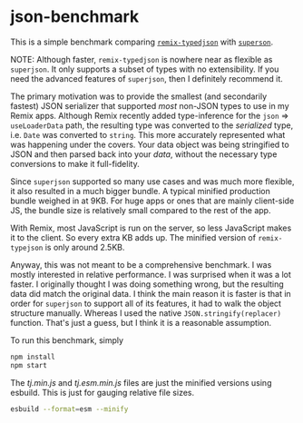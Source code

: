 # json-benchmark

This is a simple benchmark comparing [`remix-typedjson`](https://github.com/kiliman/remix-typedjson) with [`superson`](https://github.com/blitz-js/superjson).

NOTE: Although faster, `remix-typedjson` is nowhere near as flexible as `superjson`. It only supports a subset of types with no extensibility. If you need the advanced features of `superjson`, then I definitely recommend it.

The primary motivation was to provide the smallest (and secondarily fastest) JSON serializer that supported _most_ non-JSON types to use in my Remix apps. Although Remix recently added type-inference for the `json` => `useLoaderData` path, the resulting type was converted to the _serialized_ type, i.e. `Date` was converted to `string`. This more accurately represented what was happening under the covers. Your data object was being stringified to JSON and then parsed back into your _data_, without the necessary type conversions to make it full-fidelity.

Since `superjson` supported so many use cases and was much more flexible, it also resulted in a much bigger bundle. A typical minified production bundle weighed in at 9KB. For huge apps or ones that are mainly client-side JS, the bundle size is relatively small compared to the rest of the app.

With Remix, most JavaScript is run on the server, so less JavaScript makes it to the client. So every extra KB adds up. The minified version of `remix-typejson` is only around 2.5KB.

Anyway, this was not meant to be a comprehensive benchmark. I was mostly interested in relative performance. I was surprised when it was a lot faster. I originally thought I was doing something wrong, but the resulting data did match the original data. I think the main reason it is faster is that in order for `superjson` to support all of its features, it had to walk the object structure manually. Whereas I used the native `JSON.stringify(replacer)` function. That's just a guess, but I think it is a reasonable assumption.

To run this benchmark, simply

```bash
npm install
npm start
```

The _tj.min.js_ and _tj.esm.min.js_ files are just the minified versions using esbuild. This is just for gauging relative file sizes.

```bash
esbuild --format=esm --minify
```
